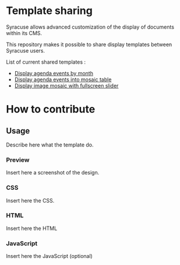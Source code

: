 # Template sharing

Syracuse allows advanced customization of the display of documents within its CMS.

This repository makes it possible to share display templates between Syracuse users.

List of current shared templates :
* [Display agenda events by month](agenda/programmation-par-mois/template.md)
* [Display agenda events into mosaic table](agenda/a-venir-mosaique-tableau/template.md)
* [Display image mosaic with fullscreen slider](dr/masonry/template.md)


# How to contribute

## Usage
Describe here what the template do.

### Preview
Insert here a screenshot of the design.

### CSS
Insert here the CSS.

### HTML
Insert here the HTML

### JavaScript
Insert here the JavaScript (optional)
